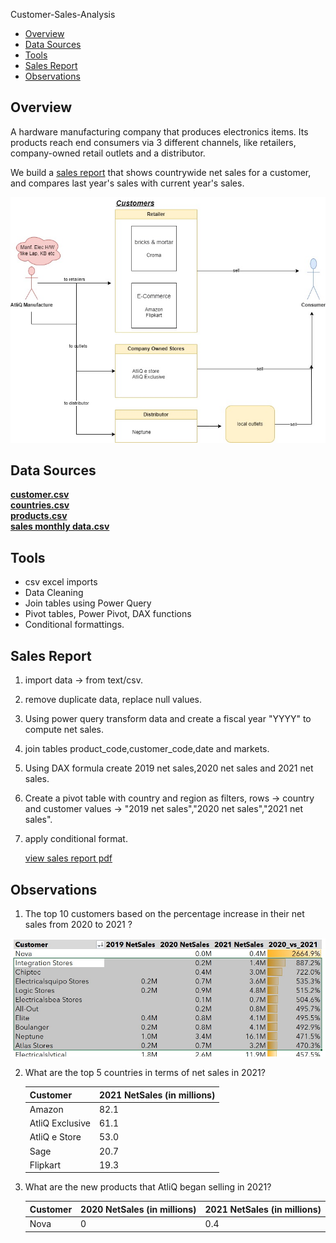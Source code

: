 Customer-Sales-Analysis

- [Overview](#overview)
- [Data Sources](#data-sources)
- [Tools](#tools)
- [Sales Report](#sales-report)
- [Observations](#observations)

 ## Overview
A hardware manufacturing company that produces electronics items. Its products reach end consumers via 3 different channels, like retailers, company-owned retail outlets and a distributor.

We build a [sales report](https://github.com/ajaybhupathiraju/Customer-Sales-Analysis/blob/main/CustomerSales.pdf) that shows countrywide net sales for a customer, and compares last year's sales with current year's sales.   
   
![alt text](/images/CustomerSales.jpg)

 ## Data Sources
[**customer.csv**](data/dim_customer.csv)  
[**countries.csv**](data/dim_market.csv)    
[**products.csv**](data/dim_product.csv)  
[**sales monthly data.csv**](data/fact_sales_monthly.csv)

 ## Tools 
 - csv excel imports
 - Data Cleaning
 - Join tables using Power Query
 - Pivot tables, Power Pivot, DAX functions
 - Conditional formattings.

 ## Sales Report
 1. import data -> from text/csv.
 2. remove duplicate data, replace null values.
 3. Using power query transform data and create a fiscal year "YYYY" to compute net sales.
 4. join tables product_code,customer_code,date and markets.
 5. Using DAX formula create 2019 net sales,2020 net sales and 2021 net sales.
 6. Create a pivot table with country and region as filters, rows -> country and customer
    values -> "2019 net sales","2020 net sales","2021 net sales".
7. apply conditional format.

   [view sales report pdf](https://github.com/ajaybhupathiraju/Customer-Sales-Analysis/blob/main/CustomerSales.pdf)


 ## Observations
 
1. The top 10 customers based on the percentage increase in their net sales from 2020 to 2021 ?
   
 ![alt text](/images/top_10_increase_netsales_2020_2021.jpg)


2. What are the top 5 countries in terms of net sales in 2021?

   | Customer        | 2021 NetSales (in millions)|
   | -------------   | -------------              |
   | Amazon          | 82.1                       |
   | AtliQ Exclusive | 61.1                       |
   | AtliQ e Store   | 53.0                       |
   | Sage	           | 20.7                       |
   | Flipkart        | 19.3                       |

3. What are the new products that AtliQ began selling in 2021?
   
   | Customer        | 2020 NetSales (in millions) |2021 NetSales (in millions) |
   | -------------   | -------------               |-------------               |
   | Nova            |  0                          | 0.4                        |
